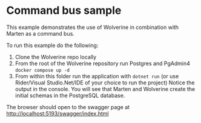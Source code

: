 # Command bus sample

This example demonstrates the use of Wolverine in combination with Marten as a command bus.

To run this example do the following:

1. Clone the Wolverine repo locally
1. From the root of the Wolverine repository run Postgres and PgAdmin4
   `docker compose up -d`
1. From within this folder run the application with
   `dotnet run` (or use Rider/Visual Studio.Net/IDE of your choice to run the project)
   Notice the output in the console. You will see that Marten and Wolverine create the initial schemas in the PostgreSQL
   database.

The browser should open to the swagger page at [http://localhost:5193/swagger/index.html](http://localhost:5193/swagger/index.html) 


